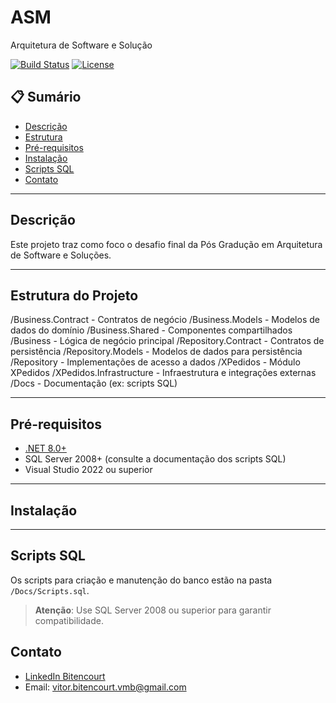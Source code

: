 # ASM

Arquitetura de Software e Solução

[![Build Status](https://img.shields.io/badge/build-passing-brightgreen)](https://github.com/DevsBitencourt/ASM/actions)
[![License](https://img.shields.io/github/license/DevsBitencourt/ASM)](LICENSE)

## 📋 Sumário

- [Descrição](#descrição)
- [Estrutura](#estrutura-do-projeto)
- [Pré-requisitos](#pré-requisitos)
- [Instalação](#instalação)
- [Scripts SQL](#scripts-sql)
- [Contato](#contato)

---

## Descrição

Este projeto traz como foco o desafio final da Pós Gradução em Arquitetura de Software e Soluções.

---

## Estrutura do Projeto

/Business.Contract       - Contratos de negócio
/Business.Models         - Modelos de dados do domínio
/Business.Shared         - Componentes compartilhados
/Business                - Lógica de negócio principal
/Repository.Contract     - Contratos de persistência
/Repository.Models       - Modelos de dados para persistência
/Repository              - Implementações de acesso a dados
/XPedidos                - Módulo XPedidos
/XPedidos.Infrastructure - Infraestrutura e integrações externas
/Docs                    - Documentação (ex: scripts SQL)


---

## Pré-requisitos

- [.NET 8.0+](https://dotnet.microsoft.com/download)
- SQL Server 2008+ (consulte a documentação dos scripts SQL)
- Visual Studio 2022 ou superior

---

## Instalação


---

## Scripts SQL

Os scripts para criação e manutenção do banco estão na pasta `/Docs/Scripts.sql`.

> **Atenção**: Use SQL Server 2008 ou superior para garantir compatibilidade.

## Contato

- [LinkedIn Bitencourt](https://www.linkedin.com/in/vitor-bitencourt-dev/)
- Email: vitor.bitencourt.vmb@gmail.com
